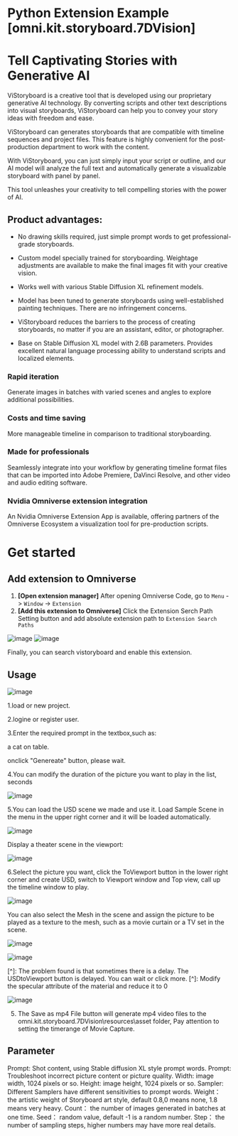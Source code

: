 # Python Extension Example [omni.kit.storyboard.7DVision]



# Tell Captivating Stories with Generative AI

ViStoryboard is a creative tool that is developed using our proprietary generative AI technology. By converting scripts and other text descriptions into visual storyboards, ViStoryboard can help you to convey your story ideas with freedom and ease.  

ViStoryboard can generates storyboards that are compatible with timeline sequences and project files. This feature is highly convenient for the post-production department to work with the content.

With ViStoryboard, you can just simply input your script or outline, and our AI model will analyze the full text and automatically generate a visualizable storyboard with panel by panel.

This tool unleashes your creativity to tell compelling stories with the power of AI.



## Product advantages:

- No drawing skills required, just simple prompt words to get professional-grade storyboards.
- Custom model specially trained for storyboarding. Weightage adjustments are available to make the final images fit with your creative vision.  

- Works well with various Stable Diffusion XL refinement models.

- Model has been tuned to generate storyboards using well-established painting techniques. There are no infringement concerns.
- ViStoryboard reduces the barriers to the process of creating storyboards, no matter if you are an assistant, editor, or photographer.
- Base on Stable Diffusion XL model with 2.6B parameters. Provides excellent natural language processing ability to understand scripts and localized elements.




### Rapid iteration

Generate images in batches with varied scenes and angles to explore additional possibilities.



### Costs and time saving  

More manageable timeline in comparison to traditional storyboarding.



### Made for professionals

Seamlessly integrate into your workflow by generating timeline format files that can be imported into Adobe Premiere, DaVinci Resolve, and other video and audio editing software.



### Nvidia Omniverse extension integration

An Nvidia Omniverse Extension App is available, offering partners of the Omniverse Ecosystem a visualization tool for pre-production scripts.



# Get started

## Add extension to Omniverse

1. **[Open extension manager]** After opening Omniverse Code, go to `Menu` -> `Window` -> `Extension`
2. **[Add this extension to Omniverse]** Click the Extension Serch Path Setting button and add absolute extension path to `Extension Search Paths`


![image](README.assets\01.png)
![image]([README.assets\01.png](https://github.com/lymanzhao/vistoryboard/blob/main/README.assets/01.png?raw=true))

Finally, you can search vistoryboard and enable this extension.


## Usage

![image](README.assets\02.png)

1.load or new project.

2.logine or register user.

3.Enter the required prompt in the textbox,such as:

a cat on table.

onclick "Genereate" button, please wait.

4.You can modify the duration of the picture you want to play in the list, seconds


![image](README.assets\03.png)





5.You can load the USD scene we made and use it. Load Sample Scene in the menu in the upper right corner and it will be loaded automatically.

![image](README.assets\05.png)

Display a theater scene in the viewport:

![image](README.assets\06.png)



6.Select the picture you want, click the ToViewport button in the lower right corner and create USD, switch to Viewport window and Top view, call up the timeline window to play.

![image](README.assets\04.png)

You can also select the Mesh in the scene and assign the picture to be played as a texture to the mesh, such as a movie curtain or a TV set in the scene.

![image](README.assets\06.png)

![image](README.assets\07.png)

[^]: The problem found is that sometimes there is a delay. The USDtoViewport button is delayed. You can wait or click more.
[^]: Modify the specular attribute of the material and reduce it to 0

![image](README.assets\08.png)




5. The Save as mp4 File button will generate mp4 video files to the omni.kit.storyboard.7DVision\resources\asset folder, Pay attention to setting the timerange of Movie Capture.


## Parameter

  Prompt: Shot content, using Stable diffusion XL style prompt words.
  Prompt: Troubleshoot incorrect picture content or picture quality.
  Width: image width, 1024 pixels or so.
  Height: image height, 1024 pixels or so.
  Sampler: Different Samplers have different sensitivities to prompt words.
  Weight： the artistic weight of Storyboard art style, default 0.8,0 means none, 1.8 means very heavy.
  Count： the number of images generated in batches at one time.
  Seed： random value, default -1 is a random number.
  Step： the number of sampling steps, higher numbers may have more real details.



